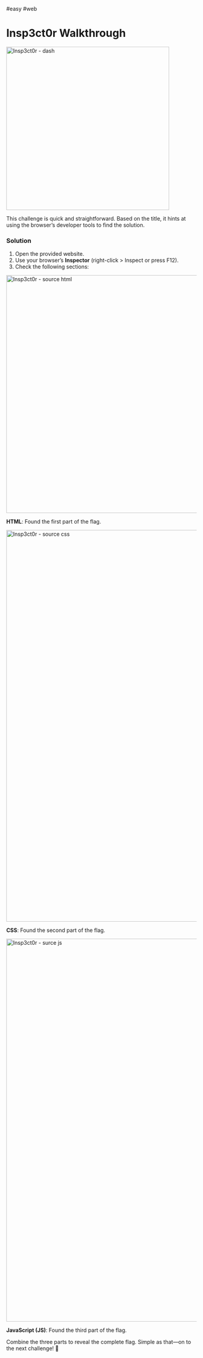 #easy #web

# Insp3ct0r Walkthrough

<img width="431" alt="Insp3ct0r - dash" src="https://github.com/user-attachments/assets/e753c837-4144-4c29-bae7-a8afa38d291a" />


This challenge is quick and straightforward. Based on the title, it hints at using the browser’s developer tools to find the solution.


### Solution

1. Open the provided website.
2. Use your browser’s **Inspector** (right-click > Inspect or press F12).
3. Check the following sections:

<img width="628" alt="Insp3ct0r - source html" src="https://github.com/user-attachments/assets/84f62d8b-374e-46c3-9723-7aab5c4d7c18" />

**HTML**: Found the first part of the flag.

<img width="1034" alt="Insp3ct0r - source css" src="https://github.com/user-attachments/assets/687f71ae-22e5-4f18-8c06-685b4efc71a4" />

**CSS**: Found the second part of the flag.

<img width="1011" alt="Insp3ct0r - surce js" src="https://github.com/user-attachments/assets/c4e80ec2-8682-46d0-bc7d-95084bddaad4" />

**JavaScript (JS)**: Found the third part of the flag.


Combine the three parts to reveal the complete flag. Simple as that—on to the next challenge! 🚀
